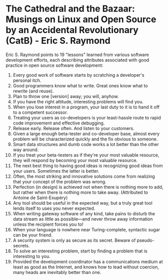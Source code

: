 # The Cathedral and the Bazaar: Musings on Linux and Open Source by an Accidental Revolutionary (CatB) - Eric S. Raymond

Eric S. Raymond points to 19 "lessons" learned from various software development efforts, each describing attributes associated with good practice in open source software development:

1.  Every good work of software starts by scratching a developer's personal itch.
2.  Good programmers know what to write. Great ones know what to rewrite (and reuse).
3.  Plan to throw one [version] away; you will, anyhow.
4.  If you have the right attitude, interesting problems will find you.
5.  When you lose interest in a program, your last duty to it is to hand it off to a competent successor.
6.  Treating your users as co-developers is your least-hassle route to rapid code improvement and effective debugging.
7.  Release early. Release often. And listen to your customers.
8.  Given a large enough beta-tester and co-developer base, almost every problem will be characterized quickly and the fix obvious to someone.
9.  Smart data structures and dumb code works a lot better than the other way around.
10.  If you treat your beta-testers as if they're your most valuable resource, they will respond by becoming your most valuable resource.
11.  The next best thing to having good ideas is recognizing good ideas from your users. Sometimes the latter is better.
12.  Often, the most striking and innovative solutions come from realizing that your concept of the problem was wrong.
13.  Perfection (in design) is achieved not when there is nothing more to add, but rather when there is nothing more to take away. (Attributed to Antoine de Saint-Exupéry)
14.  Any tool should be useful in the expected way, but a truly great tool lends itself to uses you never expected.
15.  When writing gateway software of any kind, take pains to disturb the data stream as little as possible—and never throw away information unless the recipient forces you to!
16.  When your language is nowhere near Turing-complete, syntactic sugar can be your friend.
17.  A security system is only as secure as its secret. Beware of pseudo-secrets.
18.  To solve an interesting problem, start by finding a problem that is interesting to you.
19.  Provided the development coordinator has a communications medium at least as good as the Internet, and knows how to lead without coercion, many heads are inevitably better than one.
